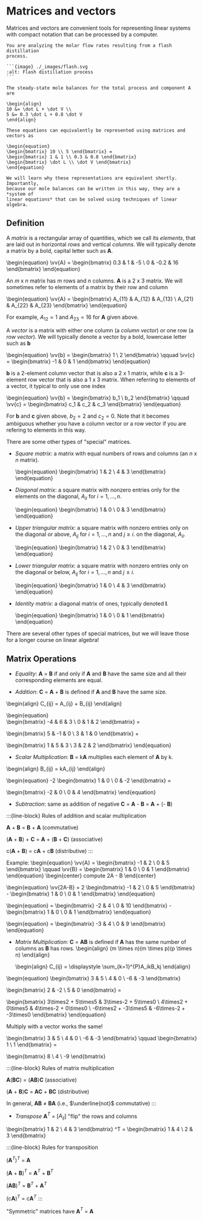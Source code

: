 # Matrices and vectors

Matrices and vectors are convenient tools for representing linear systems with
compact notation that can be processed by a computer.

````{example} Flash distillation
You are analyzing the molar flow rates resulting from a flash distillation
process.

```{image} ./_images/flash.svg
:alt: Flash distillation process
```

The steady-state mole balances for the total process and component A are

\begin{align}
10 &= \dot L + \dot V \\
5 &= 0.3 \dot L + 0.8 \dot V
\end{align}

These equations can equivalently be represented using matrices and vectors as

\begin{equation}
\begin{bmatrix} 10 \\ 5 \end{bmatrix} =
\begin{bmatrix} 1 & 1 \\ 0.3 & 0.8 \end{bmatrix}
\begin{bmatrix} \dot L \\ \dot V \end{bmatrix}
\end{equation}

We will learn why these representations are equivalent shortly. Importantly,
because our mole balances can be written in this way, they are a *system of
linear equations* that can be solved using techniques of linear algebra.
````

## Definition

A *matrix* is a rectangular array of quantities, which we call its *elements*,
that are laid out in horizontal *rows* and vertical *columns*. We will typically
denote a matrix by a bold, capital letter such as **A**.

\begin{equation}
\vv{A} = \begin{bmatrix} 0.3 & 1 & -5 \\ 0 & -0.2 & 16 \end{bmatrix}
\end{equation}

An *m* x *n* matrix has *m* rows and *n* columns. **A** is a 2 x 3 matrix. We
will sometimes refer to elements of a matrix by their row and column

\begin{equation}
\vv{A} = \begin{bmatrix} A_{11} & A_{12} &
A_{13} \\ A_{21} & A_{22} & A_{23} \end{bmatrix}
\end{equation}

For example, $A_{12} = 1$ and $A_{23} = 16$ for **A** given above.

A *vector* is a matrix with either one column (a *column vector*) or one row (a
*row vector*). We will typically denote a vector by a bold, lowercase letter
such as **b**

\begin{equation}
\vv{b} = \begin{bmatrix} 1 \\ 2 \end{bmatrix} \qquad
\vv{c} = \begin{bmatrix} -1 & 0 & 1 \end{bmatrix}
\end{equation}

**b** is a 2-element column vector that is also a 2 x 1 matrix, while **c** is a
3-element row vector that is also a 1 x 3 matrix. When referring to elements of
a vector, it typical to only use one index

\begin{equation}
\vv{b} = \begin{bmatrix} b_1 \\ b_2 \end{bmatrix} \qquad
\vv{c} = \begin{bmatrix} c_1 & c_2 & c_3 \end{bmatrix}
\end{equation}

For **b** and **c** given above, $b_2 = 2$ and $c_2 = 0$. Note that it becomes
ambiguous whether you have a column vector or a row vector if you are refering
to elements in this way.

There are some other types of "special" matrices.

- *Square matrix*: a matrix with equal numbers of rows and columns (an *n* x *n*
  matrix).

  \begin{equation}
  \begin{bmatrix} 1 & 2 \\ 4 & 3 \end{bmatrix}
  \end{equation}

- *Diagonal matrix*: a square matrix with nonzero entries only for the elements
  on the diagonal, $A_{ii}$ for $i = 1, ..., n$.

  \begin{equation}
  \begin{bmatrix} 1 & 0 \\ 0 & 3 \end{bmatrix}
  \end{equation}

- *Upper triangular matrix*: a square matrix with nonzero entries only on the
  diagonal or above, $A_{ij}$ for $i = 1, ..., n$ and $j \ge i$. on the
  diagonal, $A_{ii}$.

  \begin{equation}
  \begin{bmatrix} 1 & 2 \\ 0 & 3 \end{bmatrix}
  \end{equation}

- *Lower triangular matrix*: a square matrix with nonzero entries only on the
  diagonal or below, $A_{ij}$ for $i = 1, ..., n$ and $j \le i$.

  \begin{equation}
  \begin{bmatrix} 1 & 0 \\ 4 & 3 \end{bmatrix}
  \end{equation}

- *Identity matrix*: a diagonal matrix of ones, typically denoted **I**.

  \begin{equation}
  \begin{bmatrix} 1 & 0 \\ 0 & 1 \end{bmatrix}
  \end{equation}

There are several other types of special matrices, but we will leave those for a
longer course on linear algebra!

## Matrix Operations
- *Equality*: **A** = **B** if and only if **A** and **B** have the same size and all their corresponding elements are equal.
  
  
- *Addition*: **C** = **A** + **B** is defined if **A** and **B** have the same size. 

\begin{align}
C_{ij} = A_{ij} + B_{ij}
\end{align}


\begin{equation}  
\begin{bmatrix} -4 & 6 & 3 \\ 0 & 1 & 2 \end{bmatrix} =

\begin{bmatrix} 5 & -1 & 0 \\ 3 & 1 & 0 \end{bmatrix} +

\begin{bmatrix} 1 & 5 & 3 \\ 3 & 2 & 2 \end{bmatrix}
\end{equation}


- *Scalar Multiplication*: **B** = k**A** multiplies each element of **A** by k. 


\begin{align}
  B_{ij} = kA_{ij}
\end{align}

\begin{equation} 
-2 \begin{bmatrix} 1 & 0  \\ 0 & -2  \end{bmatrix} =

\begin{bmatrix} -2 & 0 \\ 0 & 4 \end{bmatrix}
\end{equation}

- *Subtraction*: same as addition of negative **C** = **A** - **B** = **A** + (- **B**) 

:::{line-block}
Rules of addition and scalar multiplication

 **A** + **B** = **B** + **A**    (commutative) 
   
 (**A** + **B**) + **C** = **A** + (**B** + **C**)    (associative) 
   
 c(**A** + **B**) = c**A** + c**B**    (distributive) 
:::
 
Example: 
\begin{equation}
\vv{A} = \begin{bmatrix} -1 & 2  \\ 0 & 5  \end{bmatrix} \qquad 
\vv{B} = \begin{bmatrix} 1 & 0  \\ 0 & 1  \end{bmatrix}
\end{equation}
\begin{center}
compute 2A - B
\end{center}


\begin{equation}
\vv{2A-B} = 2 \begin{bmatrix} -1 & 2  \\ 0 & 5  \end{bmatrix} - 
\begin{bmatrix} 1 & 0  \\ 0 & 1  \end{bmatrix} 
\end{equation}

\begin{equation}
= \begin{bmatrix} -2 & 4  \\ 0 & 10  \end{bmatrix} - 
\begin{bmatrix} 1 & 0  \\ 0 & 1  \end{bmatrix} 
\end{equation}

\begin{equation}
= \begin{bmatrix} -3 & 4  \\ 0 & 9  \end{bmatrix} 
\end{equation}

- *Matrix Multiplication*: **C** = **AB** is defined if **A** has the same number of columns as **B** has rows.
  \begin{align}
   (m \times n)(m \times p)(p \times n)
  \end{align}
  
  \begin{align}
   C_{ij} = \displaystyle \sum_{k=1}^{P}A_ikB_kj 
  \end{align}

\begin{equation} 
\begin{bmatrix} 3 & 5 \\ 4 & 0 \\ -6 & -3 \end{bmatrix}

\begin{bmatrix} 2 & -2 \\ 5 & 0 \end{bmatrix} =

\begin{bmatrix} 3\times2 + 5\times5 & 3\times-2 + 5\times0 \\ 4\times2 + 0\times5 & 4\times-2 + 0\times0 \\ -6\times2 + -3\times5 & -6\times-2 + -3\times0 \end{bmatrix}
\end{equation}

Multiply with a vector works the same! 

\begin{bmatrix} 3 & 5 \\ 4 & 0 \\ -6 & -3 \end{bmatrix} \qquad
\begin{bmatrix} 1 \\ 1 \end{bmatrix} =

\begin{bmatrix} 8 \\ 4 \\ -9 \end{bmatrix}

:::{line-block}
Rules of matrix multiplication

   **A**(**BC**) = (**AB**)**C**   (associative)   

   (**A** + **B**)**C** = **AC** + **BC**   (distributive)

   In general, **AB** $\ne$ **BA**   (i.e., $\underline{not}$ commutative)
::: 


- *Transpose* **A**$^T$ = [$A_{ij}$] "flip" the rows and columns

\begin{bmatrix} 1 & 2 \\ 4 & 3 \end{bmatrix} ^T =
\begin{bmatrix} 1 & 4 \\ 2 & 3 \end{bmatrix} 

:::{line-block}
Rules for transposition

  (**A**$^T$)$^T$ = **A**
  
  (**A** + **B**)$^T$ = **A**$^T$ + **B**$^T$
  
  (**AB**)$^T$ = **B**$^T$ + **A**$^T$
  
  (c**A**)$^T$ = c**A**$^T$ 
:::

  "Symmetric" matrices have **A**$^T$ = **A**

    
  
